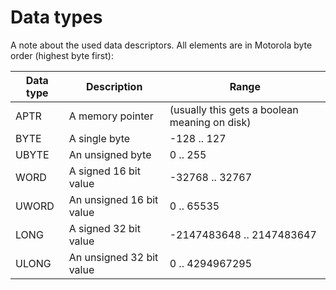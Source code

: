 ﻿# Data types

A note about the used data descriptors. All elements are in Motorola byte
order (highest byte first):

| Data type | Description              | Range                                         |
|-----------|--------------------------|-----------------------------------------------|
| APTR      | A memory pointer         | (usually this gets a boolean meaning on disk) |
| BYTE      | A single byte            | -128 .. 127                                   |
| UBYTE     | An unsigned byte         | 0 .. 255                                      |
| WORD      | A signed 16 bit value    | -32768 .. 32767                               |
| UWORD     | An unsigned 16 bit value | 0 .. 65535                                    |
| LONG      | A signed 32 bit value   | -2147483648 .. 2147483647                     |
| ULONG     | An unsigned 32 bit value | 0 .. 4294967295                               |
